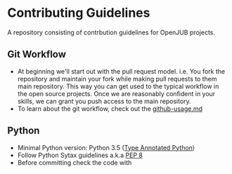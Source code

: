Contributing Guidelines
=======================
A repository consisting of contrbution guidelines for OpenJUB projects.


Git Workflow
------------
- At beginning we'll start out with the pull request model. i.e. You fork the
    repository and maintain your fork while making pull requests to them main
    repository. This way you can get used to the typical workflow in the open
    source projects. Once we are reasonably confident in your skills, we can
    grant you push access to the main repository.
- To learn about the git workflow, check out the [github-usage.md](https://github.com/OpenJUB/contribution-guidelines/blob/master/github_usage.md)



Python
------
- Minimal Python version: Python 3.5 ([Type Annotated Python](https://www.python.org/dev/peps/pep-0484/))
- Follow Python Sytax guidelines a.k.a [PEP 8](https://www.python.org/dev/peps/pep-8)
- Before committing check the code with 




